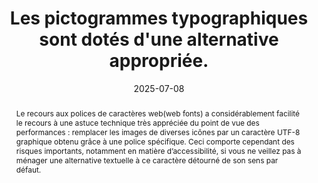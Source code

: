 ---
title: Les pictogrammes typographiques sont dotés d'une alternative appropriée.
abstract: "Le recours aux  polices de caractères web(web fonts) a considérablement facilité le recours à une astuce technique très appréciée du point de vue des performances&nbsp;: remplacer les images de diverses icônes par un caractère UTF-8 graphique obtenu grâce à une police spécifique. Ceci comporte cependant des risques importants, notamment en matière d’accessibilité, si vous ne veillez pas à ménager une alternative textuelle à ce caractère détourné de son sens par défaut."
categories: 
    - "mise en forme"
agrege: O4184-E064
opquast: '4 184'
indiceebook: '064'
description: "Règle n°64"
before: "063"
weight: "064"
after: "065"
actif: '1'
layout: rules
date: 2025-07-08
tags: 
    - "accessibilité"
    - "lisibilité"
objectif: 
    - "Éviter les erreurs de restitution en voix de synthèse et en braille."
Meo: 
    - "Si le logiciel ne reconnaît pas le caractère, alors on utilisera un contenu masqué à l’affichage via la CSS."
Controle: 
    - "Tester le texte comportant le ou les caractères concernés avec le rendu sonore du logiciel de lecture."
    - "Examiner directement le code pour vérifier que chaque icône affichée via une police de caractères est dotée d’une alternative dans le contenu HTML."
epubcheck: 
ace: true
humancheck: true
ReadiumGoToolkit: 
Source: 
    - "Opquast"
Referentiel:  
    - "[Web Content Accessibility Guidelines (WCAG) 1.1.1 Non-text Content (Level A)](https://www.w3.org/Translations/WCAG22-fr/#non-text-content)"
steps: 
    - "Projet éditorial"
    - "Production numérique"
---